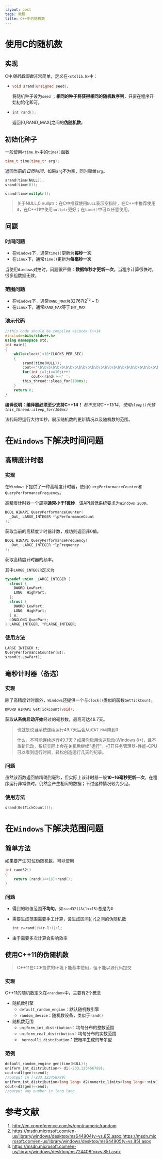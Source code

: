 ```yaml
---
layout: post
tags: 教程
title: C++中的随机数
---
```


# 使用C的随机数

## 实现

C中*随机数函数*非常简单，定义在`<stdlib.h>`中：

- ```c
  void srand(unsigned seed);
  ```

  将随机种子设为`seed` ；**相同的种子将获得相同的随机数序列**，只要在程序开始初始化即可。

- ```c
  int rand();
  ```

  返回[0,RAND_MAX]之间的**伪随机数**。

<!-- more -->

## 初始化种子

一般使用`<time.h>`中的`time()`函数

```c
time_t time(time_t* arg);
```

返回当前的*日历时间*，如果`arg`不为空，同时赋给`arg`。

```c
srand(time(NULL));
srand(time(0));
```

```cpp
srand(time(nullptr));
```

> 关于NULL,0,nullptr：在C中推荐使用`NULL`表示空指针，在C++中推荐使用`0`，在C++11中使用`nullptr`更好；在`time()`中可以任意使用。

## 问题

### 时间问题

- 在`Windows`下，通常`time()`更新为**每秒一次**
- 在`Linux`下，通常`time()`更新为**每毫秒一次**

当使用`Windows`对拍时，问题很严重：**数据每秒才更新一次**。当程序计算很快时，很多组数据无效。

### 范围问题

- 在`Windows`下，通常`RAND_MAX`为32767($2^{15}-1$)
- 在`Linux`下，通常`RAND_MAX`等于`INT_MAX`

### 演示代码

```cpp
//this code should be compiled <since> C++14
#include<bits/stdc++.h>
using namespace std;
int main()
{
	while(clock()<10*CLOCKS_PER_SEC)
	{
		srand(time(NULL));
		cout<<"\b\b\b\b\b\b\b\b\b\b\b\b\b\b\b\b\b\b\b\b\b\b\b\b\b\b\b\b\b\b\b\b\b\b\b\b\b\b\b\b\b\b\b\b\b\b\b\b\b\b\b\b\b\b\b\b\b\b\b\b                                                            \b\b\b\b\b\b\b\b\b\b\b\b\b\b\b\b\b\b\b\b\b\b\b\b\b\b\b\b\b\b\b\b\b\b\b\b\b\b\b\b\b\b\b\b\b\b\b\b\b\b\b\b\b\b\b\b\b\b\b\b";
		for(int i=1;i<=10;i++)
			cout<<rand()<<' ';
		this_thread::sleep_for(100ms);
	}
	return 0;
}
```

**编译说明：编译器必须至少支持C++14！** *若不支持C++11/14，使用`sleep()`代替`this_thread::sleep_for(100ms)`*

该代码将运行大约10秒，展示随机数的更新情况以及随机数的范围。

# 在`Windows`下解决时间问题

## 高精度计时器

### 实现

在`Windows`下提供了一种高精度计时器，使用`QueryPerformanceCounter`和`QueryPerformanceFrequency`。

高精度计时器一个周期**通常小于1微秒**，该API最低系统要求为`Windows 2000`。

```cpp
BOOL WINAPI QueryPerformanceCounter(
  _Out_ LARGE_INTEGER *lpPerformanceCount
);
```

获取当前的高精度计时器计数，成功则返回非0值。

```cpp
BOOL WINAPI QueryPerformanceFrequency(
  _Out_ LARGE_INTEGER *lpFrequency
);
```

获取高精度计时器的频率。

其中`LARGE_INTEGER`定义为

```c
typedef union _LARGE_INTEGER {
  struct {
    DWORD LowPart;
    LONG  HighPart;
  };
  struct {
    DWORD LowPart;
    LONG  HighPart;
  } u;
  LONGLONG QuadPart;
} LARGE_INTEGER, *PLARGE_INTEGER;
```

### 使用方法

```c
LARGE_INTEGER t;
QueryPerformanceCounter(&t);
srand(t.LowPart);
```

## 毫秒计时器（备选）

### 实现

除了高精度计时器外，`Windows`还提供一个与`clock()`类似的函数`GetTickCount`。

```c
DWORD WINAPI GetTickCount(void);
```

获取**从系统启动开始**经过的毫秒数，最高可达49.7天。

> 也就是说当系统连续运行49.7天后会从`UINT_MAX`降到0
>
> 什么，不可能连续运行49.7天？如果你启用快速启动(Windows 8+)，且不重新启动，系统实际上会在关机后继续"运行"。打开任务管理器-性能-CPU可以看到运行时间，轻松创造运行几天的纪录。

### 问题

虽然该函数返回值精确到毫秒，但实际上该计时器一般**10~16毫秒更新一次**。在程序运行非常快时，仍然会产生相同的数据；不过这种情况较为少见。

### 使用方法

```c
srand(GetTickCount());
```

# 在`Windows`下解决范围问题

## 简单方法

如果要产生32位伪随机数，可以使用

```c
int rand32()
{
	return (rand()<<16)+rand();
}
```

### 问题

- 得到的取值范围**不均匀**，如`rand32()&(1<<15)`总是为0

- 需要生成范围需要手工计算，设生成区间$[l,r]$之间的伪随机数

  ```c
  int r=rand()%(r-l+1)+l;
  ```

- 由于需要多次计算会影响效率

## 使用C++11的伪随机数

> C++11在CCF提供的环境下能基本使用，但不能以源代码提交

### 实现

C++11的随机数定义在`<random>`中，主要有2个概念

- 随机数引擎
  - `default_random_engine`：默认随机数引擎
  - `random_device`：随机数设备，类似于`rand()`
- 随机数范围
  - `uniform_int_distribution`：均匀分布的整数范围
  - `uniform_real_distribution`：均匀分布的实数范围
  - ` bernoulli_distribution`：按概率生成的布尔型

### 范例

```cpp
default_random_engine gen(time(NULL));
uniform_int_distribution<> d1(-233,123456789);
cout<<d1(gen)<<endl;
//output in [-233,123456789]
uniform_int_distribution<long long> d2(numeric_limits<long long>::min(),numeric_limits<long long>::max());
cout<<d2(gen)<<endl;
//output any number in long long
```

# 参考文献

1. <http://en.cppreference.com/w/cpp/numeric/random>
2. <https://msdn.microsoft.com/en-us/library/windows/desktop/ms644904(v=vs.85).aspx>;<https://msdn.microsoft.com/en-us/library/windows/desktop/ms644905(v=vs.85).aspx>
3. <https://msdn.microsoft.com/en-us/library/windows/desktop/ms724408(v=vs.85).aspx>